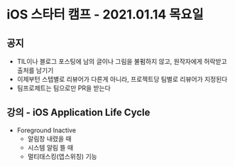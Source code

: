 # iOS 스타터 캠프 - 2021.01.14 목요일

## 공지

- TIL이나 블로그 포스팅에 남의 글이나 그림을 불펌하지 않고, 원작자에게 허락받고 출처를 남기기
- 이제부턴 스텝별로 리뷰어가 다른게 아니라, 프로젝트당 팀별로 리뷰어가 지정된다
- 팀프로제트는 팀으로만 PR을 받는다

## 강의 - iOS Application Life Cycle

- Foreground Inactive
    - 알림창 내렸을 때
    - 시스템 알림 뜰 때
    - 멀티태스킹(앱스위칭) 기능

